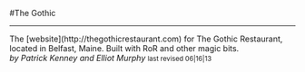 #The Gothic
<hr/>
The [website](http://thegothicrestaurant.com) for The Gothic Restaurant, located in Belfast, Maine. 
Built with RoR and other magic bits.
<br/>
<em>by Patrick Kenney and Elliot Murphy</em>
<small>last revised 06|16|13</small>
